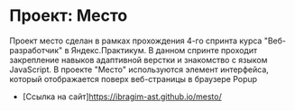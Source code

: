 # Проект: Место
Проект место сделан в рамках прохождения 4-го спринта курса "Веб-разработчик" в Яндекс.Практикум.
В данном спринте проходит закрепление навыков адаптивной верстки и знакомство с языком JavaScript.
В проекте "Место" используются элемент интерфейса, который отображается поверх веб-страницы в браузере Popup

* [Ссылка на сайт]https://ibragim-ast.github.io/mesto/


